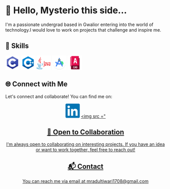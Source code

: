 
  # 👋 Hello, Mysterio this side...

I'm a passionate undergrad based in Gwalior entering into the world of technology.I would love to  work on projects that challenge and inspire me.

## 🚀 Skills

 <p align="left">
<img src=https://github.com/Mysterio-17/Mysterio-17/blob/main/c.png width=45 height=45></img>
<img src=https://github.com/Mysterio-17/Mysterio-17/blob/main/c%2B%2B.png width=45 height=45></img>
<img src=https://github.com/Mysterio-17/Mysterio-17/blob/main/java.png width=45 height=45></img>
<img src=https://github.com/Mysterio-17/Mysterio-17/blob/main/android_studio.png width=45 height=45></img>
<img src=https://github.com/Mysterio-17/Mysterio-17/blob/main/autocad.png width=45 height=45></img>

</p>



## 🌐 Connect with Me

Let's connect and collaborate! You can find me on:
<div style="text-align: center;">
  
<a href ="www.linkedin.com/in/mradul-tiwari-021774214"><img src ="https://github.com/Mysterio-17/Mysterio-17/blob/main/linkedIn.png" width="45" height="45"></a>
<a href ="https://www.instagram.com/t__mradul_17/"> <img src ="



## 🤝 Open to Collaboration

I'm always open to collaborating on interesting projects. If you have an idea or want to work together, feel free to reach out!

## 📬 Contact

You can reach me via email at mradultiwari1708@gmail.com
